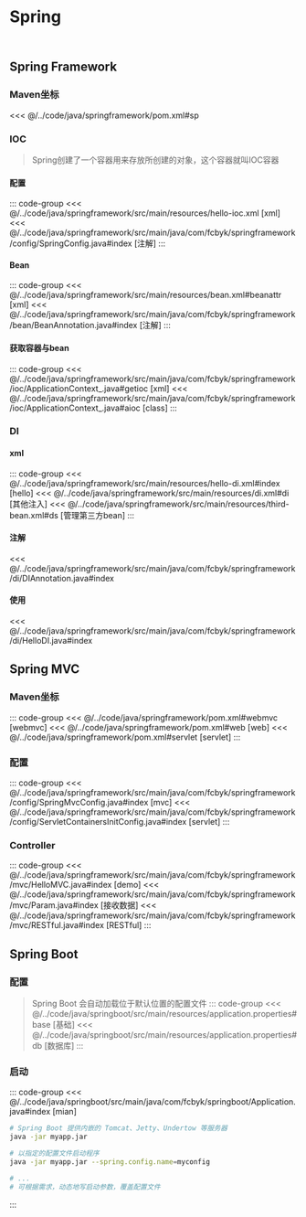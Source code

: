 # Spring
<div style="height: 10px;"></div>
<LinkBtn text="官网" url="https://spring.io/"/>

## Spring Framework
### Maven坐标
<<< @/../code/java/springframework/pom.xml#sp

### IOC
> Spring创建了一个容器用来存放所创建的对象，这个容器就叫IOC容器
#### 配置
::: code-group
<<< @/../code/java/springframework/src/main/resources/hello-ioc.xml [xml]
<<< @/../code/java/springframework/src/main/java/com/fcbyk/springframework/config/SpringConfig.java#index [注解]
:::
#### Bean
::: code-group
<<< @/../code/java/springframework/src/main/resources/bean.xml#beanattr [xml]
<<< @/../code/java/springframework/src/main/java/com/fcbyk/springframework/bean/BeanAnnotation.java#index [注解]
:::
#### 获取容器与bean
::: code-group
<<< @/../code/java/springframework/src/main/java/com/fcbyk/springframework/ioc/ApplicationContext_.java#getioc [xml]
<<< @/../code/java/springframework/src/main/java/com/fcbyk/springframework/ioc/ApplicationContext_.java#aioc [class]
:::

### DI
#### xml
::: code-group
<<< @/../code/java/springframework/src/main/resources/hello-di.xml#index [hello]
<<< @/../code/java/springframework/src/main/resources/di.xml#di [其他注入]
<<< @/../code/java/springframework/src/main/resources/third-bean.xml#ds [管理第三方bean]
:::
#### 注解
<<< @/../code/java/springframework/src/main/java/com/fcbyk/springframework/di/DIAnnotation.java#index
#### 使用
<<< @/../code/java/springframework/src/main/java/com/fcbyk/springframework/di/HelloDI.java#index

## Spring MVC
### Maven坐标
::: code-group
<<< @/../code/java/springframework/pom.xml#webmvc [webmvc]
<<< @/../code/java/springframework/pom.xml#web [web]
<<< @/../code/java/springframework/pom.xml#servlet [servlet]
:::
### 配置
::: code-group
<<< @/../code/java/springframework/src/main/java/com/fcbyk/springframework/config/SpringMvcConfig.java#index [mvc]
<<< @/../code/java/springframework/src/main/java/com/fcbyk/springframework/config/ServletContainersInitConfig.java#index [servlet]
:::
### Controller
::: code-group
<<< @/../code/java/springframework/src/main/java/com/fcbyk/springframework/mvc/HelloMVC.java#index [demo]
<<< @/../code/java/springframework/src/main/java/com/fcbyk/springframework/mvc/Param.java#index [接收数据]
<<< @/../code/java/springframework/src/main/java/com/fcbyk/springframework/mvc/RESTful.java#index [RESTful]
:::

## Spring Boot
### 配置
> Spring Boot 会自动加载位于默认位置的配置文件
::: code-group
<<< @/../code/java/springboot/src/main/resources/application.properties#base [基础]
<<< @/../code/java/springboot/src/main/resources/application.properties#db [数据库]
:::
### 启动
::: code-group
<<< @/../code/java/springboot/src/main/java/com/fcbyk/springboot/Application.java#index [mian]
```sh [sh]
# Spring Boot 提供内嵌的 Tomcat、Jetty、Undertow 等服务器
java -jar myapp.jar

# 以指定的配置文件启动程序
java -jar myapp.jar --spring.config.name=myconfig

# ...
# 可根据需求，动态地写启动参数，覆盖配置文件
```
:::